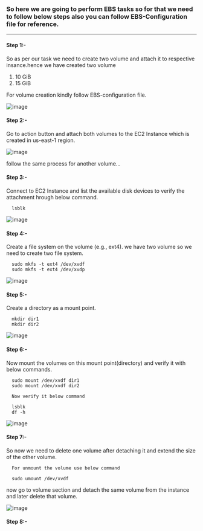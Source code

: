 ### So here we are going to perform EBS tasks so for that we need to follow below steps also you can follow EBS-Configuration file for reference.

------------------------------------------------------------------------------------------------------------------------------------------

#### Step 1:-

So as per our task we need to create two volume and attach it to respective insance.hence we have created two volume

1) 10 GiB
2) 15 GiB

For volume creation kindly follow EBS-configuration file.

![image](https://github.com/Kunal-Pere/AWS_Multi-region-Project/assets/157100045/f20312ce-50dc-467a-8896-a822b3f5f6e4)

#### Step 2:-

Go to action button and attach both volumes to the EC2 Instance which is created in us-east-1 region.

![image](https://github.com/Kunal-Pere/AWS_Multi-region-Project/assets/157100045/4710b90a-d829-47d7-8d60-4758f3625e44)

follow the same process for another volume...

#### Step 3:-

Connect to EC2 Instance and list the available disk devices to verify the attachment hrough below command.

      lsblk

![image](https://github.com/Kunal-Pere/AWS_Multi-region-Project/assets/157100045/20828ab0-1e81-4546-a530-201bbc07a82f)
 

#### Step 4:-

Create a file system on the volume (e.g., ext4). we have two volume so we need to create two file system.

      sudo mkfs -t ext4 /dev/xvdf
      sudo mkfs -t ext4 /dev/xvdp

![image](https://github.com/Kunal-Pere/AWS_Multi-region-Project/assets/157100045/f43af34b-b825-47b4-8439-fef868088551)


#### Step 5:-

Create a directory as a mount point.

      mkdir dir1
      mkdir dir2

![image](https://github.com/Kunal-Pere/AWS_Multi-region-Project/assets/157100045/caff4eb6-b73e-4fe5-9586-afe6fd9a0f3d)


#### Step 6:- 

Now mount the volumes on this mount point(directory) and verify it with below commands.

      sudo mount /dev/xvdf dir1
      sudo mount /dev/xvdf dir2

      Now verify it below command

      lsblk
      df -h

![image](https://github.com/Kunal-Pere/AWS_Multi-region-Project/assets/157100045/6feb0e12-189b-4e8d-b73f-ed48c8d44ad8)


#### Step 7:- 

So now we need to delete one volume after detaching it and extend the size of the other volume.

      For unmount the volume use below command

      sudo umount /dev/xvdf

now go to volume section and detach the same volume from the instance and later delete that volume.

![image](https://github.com/Kunal-Pere/AWS_Multi-region-Project/assets/157100045/3aa0cf96-c2c5-4d11-8e65-6337f6152893)


#### Step 8:-










